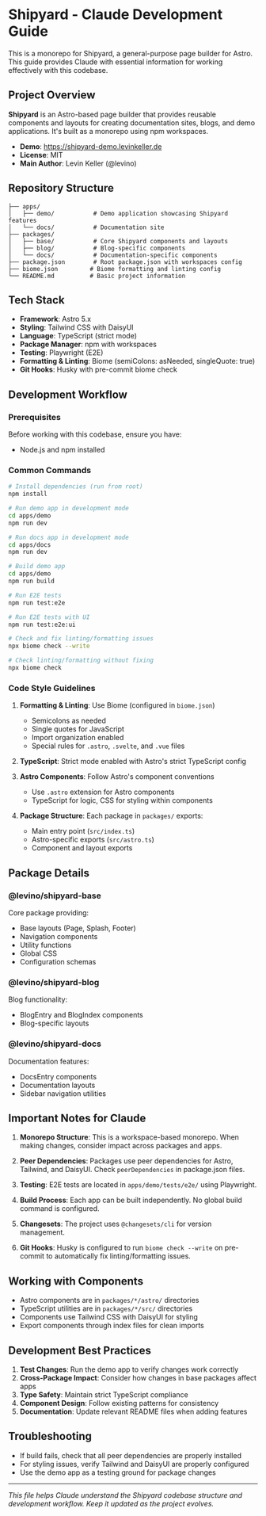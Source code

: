 # Shipyard - Claude Development Guide

This is a monorepo for Shipyard, a general-purpose page builder for Astro. This guide provides Claude with essential information for working effectively with this codebase.

## Project Overview

**Shipyard** is an Astro-based page builder that provides reusable components and layouts for creating documentation sites, blogs, and demo applications. It's built as a monorepo using npm workspaces.

- **Demo**: https://shipyard-demo.levinkeller.de
- **License**: MIT
- **Main Author**: Levin Keller (@levino)

## Repository Structure

```
├── apps/
│   ├── demo/           # Demo application showcasing Shipyard features
│   └── docs/           # Documentation site
├── packages/
│   ├── base/           # Core Shipyard components and layouts
│   ├── blog/           # Blog-specific components
│   └── docs/           # Documentation-specific components
├── package.json        # Root package.json with workspaces config
├── biome.json         # Biome formatting and linting config
└── README.md          # Basic project information
```

## Tech Stack

- **Framework**: Astro 5.x
- **Styling**: Tailwind CSS with DaisyUI
- **Language**: TypeScript (strict mode)
- **Package Manager**: npm with workspaces
- **Testing**: Playwright (E2E)
- **Formatting & Linting**: Biome (semiColons: asNeeded, singleQuote: true)
- **Git Hooks**: Husky with pre-commit biome check

## Development Workflow

### Prerequisites
Before working with this codebase, ensure you have:
- Node.js and npm installed

### Common Commands

```bash
# Install dependencies (run from root)
npm install

# Run demo app in development mode
cd apps/demo
npm run dev

# Run docs app in development mode  
cd apps/docs
npm run dev

# Build demo app
cd apps/demo
npm run build

# Run E2E tests
npm run test:e2e

# Run E2E tests with UI
npm run test:e2e:ui

# Check and fix linting/formatting issues
npx biome check --write

# Check linting/formatting without fixing
npx biome check
```

### Code Style Guidelines

1. **Formatting & Linting**: Use Biome (configured in `biome.json`)
   - Semicolons as needed  
   - Single quotes for JavaScript
   - Import organization enabled
   - Special rules for `.astro`, `.svelte`, and `.vue` files

2. **TypeScript**: Strict mode enabled with Astro's strict TypeScript config

3. **Astro Components**: Follow Astro's component conventions
   - Use `.astro` extension for Astro components
   - TypeScript for logic, CSS for styling within components

4. **Package Structure**: Each package in `packages/` exports:
   - Main entry point (`src/index.ts`)
   - Astro-specific exports (`src/astro.ts`)
   - Component and layout exports

## Package Details

### @levino/shipyard-base
Core package providing:
- Base layouts (Page, Splash, Footer)
- Navigation components
- Utility functions
- Global CSS
- Configuration schemas

### @levino/shipyard-blog  
Blog functionality:
- BlogEntry and BlogIndex components
- Blog-specific layouts

### @levino/shipyard-docs
Documentation features:
- DocsEntry components  
- Documentation layouts
- Sidebar navigation utilities

## Important Notes for Claude

1. **Monorepo Structure**: This is a workspace-based monorepo. When making changes, consider impact across packages and apps.

2. **Peer Dependencies**: Packages use peer dependencies for Astro, Tailwind, and DaisyUI. Check `peerDependencies` in package.json files.

3. **Testing**: E2E tests are located in `apps/demo/tests/e2e/` using Playwright.

4. **Build Process**: Each app can be built independently. No global build command is configured.

5. **Changesets**: The project uses `@changesets/cli` for version management.

6. **Git Hooks**: Husky is configured to run `biome check --write` on pre-commit to automatically fix linting/formatting issues.

## Working with Components

- Astro components are in `packages/*/astro/` directories
- TypeScript utilities are in `packages/*/src/` directories
- Components use Tailwind CSS with DaisyUI for styling
- Export components through index files for clean imports

## Development Best Practices

1. **Test Changes**: Run the demo app to verify changes work correctly
2. **Cross-Package Impact**: Consider how changes in base packages affect apps
3. **Type Safety**: Maintain strict TypeScript compliance
4. **Component Design**: Follow existing patterns for consistency
5. **Documentation**: Update relevant README files when adding features

## Troubleshooting

- If build fails, check that all peer dependencies are properly installed
- For styling issues, verify Tailwind and DaisyUI are properly configured
- Use the demo app as a testing ground for package changes

---

*This file helps Claude understand the Shipyard codebase structure and development workflow. Keep it updated as the project evolves.*
